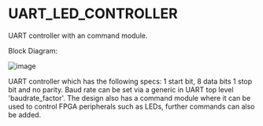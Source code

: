 # UART_LED_CONTROLLER
UART controller with an command module. 

Block Diagram: 

![image](https://user-images.githubusercontent.com/81587483/112888373-2c8b8000-90cc-11eb-9f81-5eec9e253c78.png)


UART controller which has the following specs: 1 start bit, 8 data bits 1 stop bit and no parity. Baud rate can be set via a generic in UART top level 'baudrate_factor'.
The design also has a command module where it can be used to control FPGA peripherals such as LEDs, further commands can also be added. 




